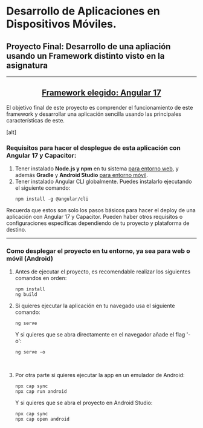 # Desarrollo de Aplicaciones en Dispositivos Móviles.
## Proyecto Final: Desarrollo de una apliación usando un Framework distinto visto en la asignatura
---
## <center><u> Framework elegido: Angular 17 </u></center>
El objetivo final de este proyecto es comprender el funcionamiento de este framework y desarrollar una aplicación sencilla usando las principales características de este.

[alt]

### Requisitos para hacer el desplegue de esta aplicación con Angular 17 y Capacitor:
1. Tener instalado <b>Node.js y npm</b> en tu sistema <u>para entorno web</u>, y además <b>Gradle</b> y <b>Android Studio</b> <u>para entorno móvil</u>.
2. Tener instalado Angular CLI globalmente. Puedes instalarlo ejecutando el siguiente comando:
    ```
    npm install -g @angular/cli
    ```

Recuerda que estos son solo los pasos básicos para hacer el deploy de una aplicación con Angular 17 y Capacitor. Pueden haber otros requisitos o configuraciones específicas dependiendo de tu proyecto y plataforma de destino.

---

### Como desplegar el proyecto en tu entorno, ya sea para web o móvil (Android)

1. Antes de ejecutar el proyecto, es recomendable realizar los siguientes comandos en orden:
    ```
    npm install 
    ng build
    ```
2. Si quieres ejecutar la aplicación en tu navegado usa el siguiente comando: 
    ```
    ng serve
    ```
    Y si quieres que se abra directamente en el navegador añade el flag '-o':
    ```
    ng serve -o
    ```
<br>

3. Por otra parte si quieres ejecutar la app en un emulador de Android:
    ```
    npx cap sync
    npx cap run android
    ```
    Y si quieres que se abra el proyecto en Android Studio:
    ```
    npx cap sync
    npx cap open android
    ```
